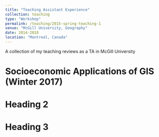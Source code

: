 ```yaml
---
title: "Teaching Assistant Experience"
collection: teaching
type: "Workshop"
permalink: /teaching/2015-spring-teaching-1
venue: "McGill University, Geography"
date: 2014-2018
location: "Montreal, Canada"
---
```


A collection of my teaching reviews as a TA in McGill University

Socioeconomic Applications of GIS (Winter 2017)
======

Heading 2
======

Heading 3
======
